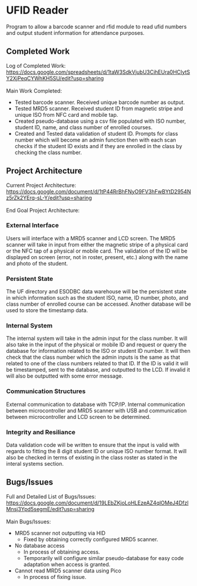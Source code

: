 # UFID Reader
Program to allow a barcode scanner and rfid module to read ufid numbers and output student information for attendance purposes.
## Completed Work
Log of Completed Work: https://docs.google.com/spreadsheets/d/1taW3SdkVjubU3CihEUra0HCIytSY2XjPeqCYWhKH5SU/edit?usp=sharing <br /> <br />
Main Work Completed:
* Tested barcode scanner. Received unique barcode number as output.
* Tested MRD5 scanner. Received student ID from magnetic stripe and unique ISO from NFC card and mobile tap.
* Created pseudo-database using a csv file populated with ISO number, student ID, name, and class number of enrolled courses.
* Created and Tested data validation of student ID. Prompts for class number which will become an admin function then with each scan checks if the student ID exists and if they are enrolled in the class by checking the class number. 
## Project Architecture
Current Project Architecture: https://docs.google.com/document/d/1tP44RrBhFNyO9FV3hFwBYtD2954Nz5rZk2YErq-sL-Y/edit?usp=sharing <br /> <br />
End Goal Project Architecture:
### External Interface
Users will interface with a MRD5 scanner and LCD screen. The MRD5 scanner will take in input from either the magnetic stripe of a physical card or the NFC tap of a physical or mobile card. The validation of the ID will be displayed on screen (error, not in roster, present, etc.) along with the name and photo of the student. 
### Persistent State
The UF directory and ESODBC data warehouse will be the persistent state in which information such as the student ISO, name, ID number, photo, and class number of enrolled course can be accessed. Another database will be used to store the timestamp data. 
### Internal System
The internal system will take in the admin input for the class number. It will also take in the input of the physical or mobile ID and request or query the database for information related to the ISO or student ID number. It will then check that the class number which the admin inputs is the same as that related to one of the class numbers related to that ID. If the ID is valid it will be timestamped, sent to the database, and outputted to the LCD. If invalid it will also be outputted with some error message. 
### Communication Structures
External communication to database with TCP/IP. Internal communication between microcontroller and MRD5 scanner with USB and communication between microcontroller and LCD screen to be determined. 
### Integrity and Resiliance
Data validation code will be written to ensure that the input is valid with regards to fitting the 8 digit student ID or unique ISO number format. It will also be checked in terms of existing in the class roster as stated in the interal systems section.
## Bugs/Issues
Full and Detailed List of Bugs/Issues: https://docs.google.com/document/d/19LEbZKjoLoHLEzeAZ4qlOMeJ4DfzlMnsj3Ypd5segmE/edit?usp=sharing <br /> <br />
Main Bugs/Issues:
* MRD5 scanner not outputting via HID
  * Fixed by obtaining correctly configured MRD5 scanner.
* No database access
  * In process of obtaining access.
  * Temporarily will configure similar pseudo-database for easy code adaptation when access is granted.
* Cannot read MRD5 scanner data using Pico
  * In process of fixing issue.
